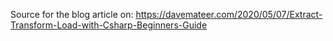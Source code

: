 Source for the blog article on: https://davemateer.com/2020/05/07/Extract-Transform-Load-with-Csharp-Beginners-Guide

